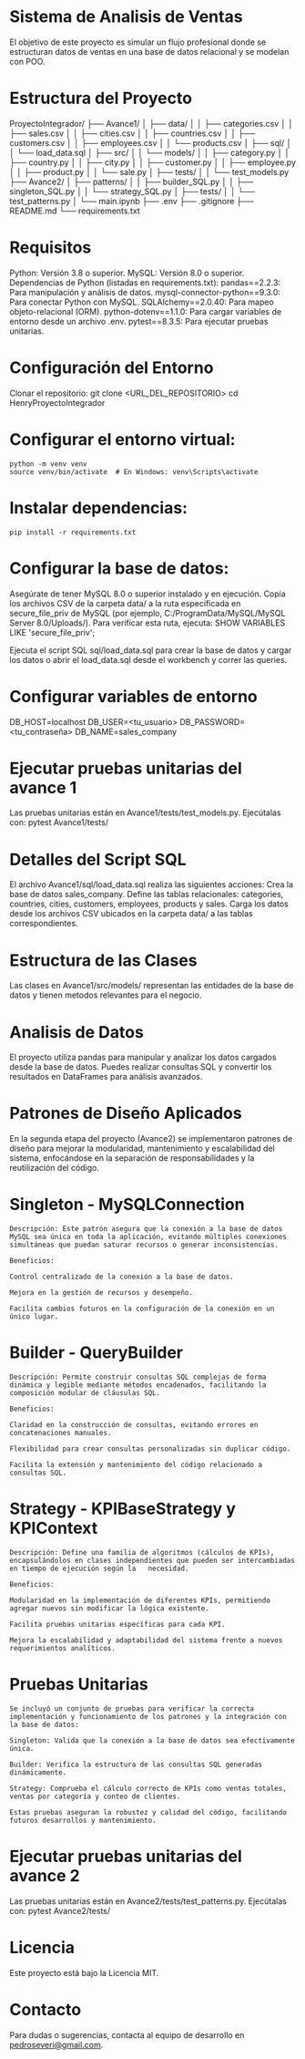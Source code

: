 # Sistema de Analisis de Ventas

El objetivo de este proyecto es simular un flujo profesional donde se estructuran datos de ventas en una base de datos relacional y se modelan con POO.


# Estructura del Proyecto

ProyectoIntegrador/
├── Avance1/
│   ├── data/
│   │   ├── categories.csv
│   │   ├── sales.csv
│   │   ├── cities.csv
│   │   ├── countries.csv
│   │   ├── customers.csv
│   │   ├── employees.csv
│   │   └── products.csv
│   ├── sql/
│   │   └── load_data.sql
│   ├── src/
│   │   └── models/
│   │       ├── category.py
│   │       ├── country.py
│   │       ├── city.py
│   │       ├── customer.py
│   │       ├── employee.py
│   │       ├── product.py
│   │       └── sale.py
│   ├── tests/
│   │   └── test_models.py
├── Avance2/
│   ├── patterns/
│   │   ├── builder_SQL.py
│   │   ├── singleton_SQL.py
│   │   └── strategy_SQL.py
│   ├── tests/
│   │   └── test_patterns.py
│   └── main.ipynb
├── .env
├── .gitignore
├── README.md
└── requirements.txt


# Requisitos

Python: Versión 3.8 o superior.
MySQL: Versión 8.0 o superior.
Dependencias de Python (listadas en requirements.txt):
    pandas==2.2.3: Para manipulación y análisis de datos.
    mysql-connector-python==9.3.0: Para conectar Python con MySQL.
    SQLAlchemy==2.0.40: Para mapeo objeto-relacional (ORM).
    python-dotenv==1.1.0: Para cargar variables de entorno desde un archivo .env.
    pytest==8.3.5: Para ejecutar pruebas unitarias.

# Configuración del Entorno

Clonar el repositorio:
    git clone <URL_DEL_REPOSITORIO>
    cd HenryProyectoIntegrador

# Configurar el entorno virtual:
    python -m venv venv
    source venv/bin/activate  # En Windows: venv\Scripts\activate

# Instalar dependencias:
    pip install -r requirements.txt

# Configurar la base de datos:

Asegúrate de tener MySQL 8.0 o superior instalado y en ejecución.
Copia los archivos CSV de la carpeta data/ a la ruta especificada en secure_file_priv de MySQL (por ejemplo, C:/ProgramData/MySQL/MySQL Server 8.0/Uploads/). Para verificar esta ruta, ejecuta:
    SHOW VARIABLES LIKE 'secure_file_priv';

Ejecuta el script SQL sql/load_data.sql para crear la base de datos y cargar los datos o abrir el load_data.sql desde el workbench y correr las queries.

# Configurar variables de entorno

DB_HOST=localhost
DB_USER=<tu_usuario>
DB_PASSWORD=<tu_contraseña>
DB_NAME=sales_company


# Ejecutar pruebas unitarias del avance 1

Las pruebas unitarias están en Avance1/tests/test_models.py. Ejecútalas con:
    pytest Avance1/tests/

# Detalles del Script SQL

El archivo Avance1/sql/load_data.sql realiza las siguientes acciones:
    Crea la base de datos sales_company.
    Define las tablas relacionales: categories, countries, cities, customers, employees, products y sales.
    Carga los datos desde los archivos CSV ubicados en la carpeta data/ a las tablas correspondientes.

# Estructura de las Clases

Las clases en Avance1/src/models/ representan las entidades de la base de datos y tienen metodos relevantes para el negocio.

# Analisis de Datos

El proyecto utiliza pandas para manipular y analizar los datos cargados desde la base de datos. Puedes realizar consultas SQL y convertir los resultados en DataFrames para análisis avanzados.

# Patrones de Diseño Aplicados

En la segunda etapa del proyecto (Avance2) se implementaron patrones de diseño para mejorar la modularidad, mantenimiento y escalabilidad del sistema, enfocándose en la separación de responsabilidades y la reutilización del código.

# Singleton - MySQLConnection
    Descripción: Este patrón asegura que la conexión a la base de datos MySQL sea única en toda la aplicación, evitando múltiples conexiones simultáneas que puedan saturar recursos o generar inconsistencias.

    Beneficios:

    Control centralizado de la conexión a la base de datos.

    Mejora en la gestión de recursos y desempeño.

    Facilita cambios futuros en la configuración de la conexión en un único lugar.

# Builder - QueryBuilder
    Descripción: Permite construir consultas SQL complejas de forma dinámica y legible mediante métodos encadenados, facilitando la composición modular de cláusulas SQL.

    Beneficios:

    Claridad en la construcción de consultas, evitando errores en concatenaciones manuales.

    Flexibilidad para crear consultas personalizadas sin duplicar código.

    Facilita la extensión y mantenimiento del código relacionado a consultas SQL.

# Strategy - KPIBaseStrategy y KPIContext
    Descripción: Define una familia de algoritmos (cálculos de KPIs), encapsulándolos en clases independientes que pueden ser intercambiadas en tiempo de ejecución según la   necesidad.
    
    Beneficios:
    
    Modularidad en la implementación de diferentes KPIs, permitiendo agregar nuevos sin modificar la lógica existente.
    
    Facilita pruebas unitarias específicas para cada KPI.
    
    Mejora la escalabilidad y adaptabilidad del sistema frente a nuevos requerimientos analíticos.

# Pruebas Unitarias
    Se incluyó un conjunto de pruebas para verificar la correcta implementación y funcionamiento de los patrones y la integración con la base de datos:

    Singleton: Valida que la conexión a la base de datos sea efectivamente única.

    Builder: Verifica la estructura de las consultas SQL generadas dinámicamente.

    Strategy: Comprueba el cálculo correcto de KPIs como ventas totales, ventas por categoría y conteo de clientes.

    Estas pruebas aseguran la robustez y calidad del código, facilitando futuros desarrollos y mantenimiento.

# Ejecutar pruebas unitarias del avance 2

Las pruebas unitarias están en Avance2/tests/test_patterns.py. Ejecútalas con:
    pytest Avance2/tests/

# Licencia
Este proyecto está bajo la Licencia MIT.

# Contacto
Para dudas o sugerencias, contacta al equipo de desarrollo en pedroseveri@gmail.com.